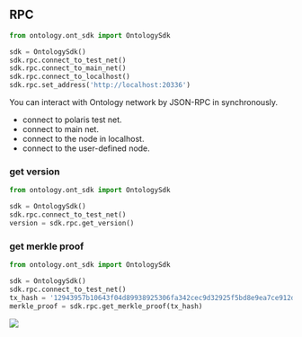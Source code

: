 ## RPC

```python
from ontology.ont_sdk import OntologySdk

sdk = OntologySdk()
sdk.rpc.connect_to_test_net()
sdk.rpc.connect_to_main_net()
sdk.rpc.connect_to_localhost()
sdk.rpc.set_address('http://localhost:20336')
```

You can interact with Ontology network by JSON-RPC in synchronously.

- connect to polaris test net.
- connect to main net.
- connect to the node in localhost.
- connect to the user-defined node.

### get version

```python
from ontology.ont_sdk import OntologySdk

sdk = OntologySdk()
sdk.rpc.connect_to_test_net()
version = sdk.rpc.get_version()
```

### get merkle proof

```python
from ontology.ont_sdk import OntologySdk

sdk = OntologySdk()
sdk.rpc.connect_to_test_net()
tx_hash = '12943957b10643f04d89938925306fa342cec9d32925f5bd8e9ea7ce912d16d3'
merkle_proof = sdk.rpc.get_merkle_proof(tx_hash)
```

![](merkle-tree.png)
